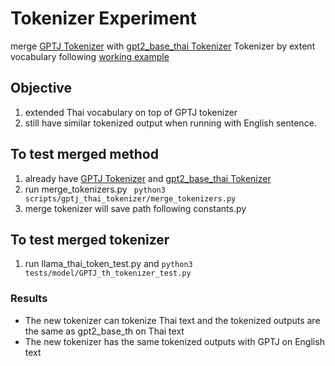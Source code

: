 # Tokenizer Experiment

merge [GPTJ Tokenizer](https://huggingface.co/EleutherAI/gpt-j-6b/tree/main) with [gpt2_base_thai Tokenizer](https://huggingface.co/flax-community/gpt2-base-thai/tree/main) Tokenizer by extent vocabulary following [working example](https://github.com/ymcui/Chinese-LLaMA-Alpaca/blob/main/README_EN.md) 

## Objective
1. extended Thai vocabulary on top of GPTJ tokenizer
2. still have similar tokenized output when running with English sentence.

## To test merged method
1.  already have [GPTJ Tokenizer](https://huggingface.co/EleutherAI/gpt-j-6b/tree/main) and [gpt2_base_thai Tokenizer](https://huggingface.co/flax-community/gpt2-base-thai/tree/main)
2.  run merge_tokenizers.py
``` python3 scripts/gptj_thai_tokenizer/merge_tokenizers.py```
3. merge tokenizer will save path following constants.py

## To test merged tokenizer

1.  run llama_thai_token_test.py and 
```python3 tests/model/GPTJ_th_tokenizer_test.py```

### Results
- The new tokenizer can tokenize Thai text and the tokenized outputs are the same as gpt2_base_th on Thai text
- The new tokenizer has the same tokenized outputs with GPTJ on English text


